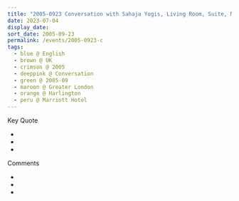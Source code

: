 ```yaml
---
title: "2005-0923 Conversation with Sahaja Yogis, Living Room, Suite, Marriott Hotel, Heathrow Airport, Bath Road, Harlington, Hayes UB3 5AN, Greater London, UK"
date: 2023-07-04
display_date: 
sort_date: 2005-09-23
permalink: /events/2005-0923-c
tags:
  - blue @ English
  - brown @ UK
  - crimson @ 2005
  - deeppink @ Conversation
  - green @ 2005-09
  - maroon @ Greater London
  - orange @ Harlington
  - peru @ Marriott Hotel
---
```


<div class="main">
  <div class="wave-list">
    <div class="title">
      <div class="text" style="--color: green">
        Key Quote
      </div>
    </div>
    <ul class="list">
        <li class="item" data-color-BlanchedAlmond>
        </li>
        <li class="item" style="--color: Lavender">
        </li>
        <li class="item" style="--color: BlanchedAlmond">
        </li>
      </ul>
  </div>
</div>

<div class="main">
  <div class="wave-list">
    <div class="title">
      <div class="text" style="--color: green">
        Comments
      </div>
    </div>
    <ul class="list">
        <li class="item" data-color-Ivory>
        </li>
        <li class="item" style="--color: PaleTurquiose">
        </li>
        <li class="item" style="--color: Ivory">
        </li>
      </ul>
  </div>
</div>
